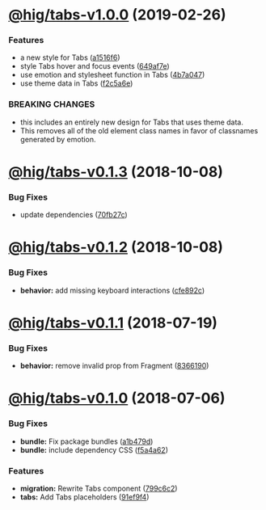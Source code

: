 # [@hig/tabs-v1.0.0](https://github.com/Autodesk/hig/compare/@hig/tabs@0.1.3...@hig/tabs@1.0.0) (2019-02-26)


### Features

* a new style for Tabs ([a1516f6](https://github.com/Autodesk/hig/commit/a1516f6))
* style Tabs hover and focus events ([649af7e](https://github.com/Autodesk/hig/commit/649af7e))
* use emotion and stylesheet function in Tabs ([4b7a047](https://github.com/Autodesk/hig/commit/4b7a047))
* use theme data in Tabs ([f2c5a6e](https://github.com/Autodesk/hig/commit/f2c5a6e))


### BREAKING CHANGES

* this includes an entirely new design for Tabs that uses
theme data.
* This removes all of the old element class names in favor of classnames
generated by emotion.

# [@hig/tabs-v0.1.3](https://github.com/Autodesk/hig/compare/@hig/tabs@0.1.2...@hig/tabs@0.1.3) (2018-10-08)


### Bug Fixes

* update dependencies ([70fb27c](https://github.com/Autodesk/hig/commit/70fb27c))

# [@hig/tabs-v0.1.2](https://github.com/Autodesk/hig/compare/@hig/tabs@0.1.1...@hig/tabs@0.1.2) (2018-10-08)


### Bug Fixes

* **behavior:** add missing keyboard interactions ([cfe892c](https://github.com/Autodesk/hig/commit/cfe892c))

<a name="@hig/tabs-v0.1.1"></a>
# [@hig/tabs-v0.1.1](https://github.com/Autodesk/hig/compare/@hig/tabs@0.1.0...@hig/tabs@0.1.1) (2018-07-19)


### Bug Fixes

* **behavior:** remove invalid prop from Fragment ([8366190](https://github.com/Autodesk/hig/commit/8366190))

<a name="@hig/tabs-v0.1.0"></a>
# [@hig/tabs-v0.1.0](https://github.com/Autodesk/hig/compare/@hig/tabs@0.0.0...@hig/tabs@0.1.0) (2018-07-06)


### Bug Fixes

* **bundle:** Fix package bundles ([a1b479d](https://github.com/Autodesk/hig/commit/a1b479d))
* **bundle:** include dependency CSS ([f5a4a62](https://github.com/Autodesk/hig/commit/f5a4a62))


### Features

* **migration:** Rewrite Tabs component ([799c6c2](https://github.com/Autodesk/hig/commit/799c6c2))
* **tabs:** Add Tabs placeholders ([91ef9f4](https://github.com/Autodesk/hig/commit/91ef9f4))
